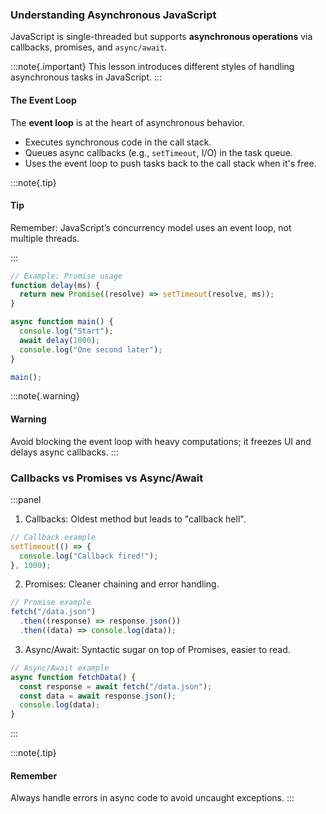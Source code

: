 ### Understanding Asynchronous JavaScript

JavaScript is single-threaded but supports **asynchronous operations** via callbacks, promises, and `async/await`.

:::note{.important}
This lesson introduces different styles of handling asynchronous tasks in JavaScript.
:::

#### The Event Loop

The **event loop** is at the heart of asynchronous behavior.

- Executes synchronous code in the call stack.
- Queues async callbacks (e.g., `setTimeout`, I/O) in the task queue.
- Uses the event loop to push tasks back to the call stack when it's free.

:::note{.tip}

#### Tip

Remember: JavaScript’s concurrency model uses an event loop, not multiple threads.

:::

```javascript
// Example: Promise usage
function delay(ms) {
  return new Promise((resolve) => setTimeout(resolve, ms));
}

async function main() {
  console.log("Start");
  await delay(1000);
  console.log("One second later");
}

main();
```

:::note{.warning}

#### Warning

Avoid blocking the event loop with heavy computations; it freezes UI and delays async callbacks.
:::

### Callbacks vs Promises vs Async/Await

:::panel

1. Callbacks: Oldest method but leads to "callback hell".

```javascript
// Callback example
setTimeout(() => {
  console.log("Callback fired!");
}, 1000);
```

2. Promises: Cleaner chaining and error handling.

```javascript
// Promise example
fetch("/data.json")
  .then((response) => response.json())
  .then((data) => console.log(data));
```

3. Async/Await: Syntactic sugar on top of Promises, easier to read.

```javascript
// Async/Await example
async function fetchData() {
  const response = await fetch("/data.json");
  const data = await response.json();
  console.log(data);
}
```

:::

:::note{.tip}

#### Remember

Always handle errors in async code to avoid uncaught exceptions.
:::
